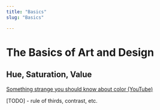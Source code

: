 ```yaml
---
title: "Basics"
slug: "Basics"

---
```


# The Basics of Art and Design

## Hue, Saturation, Value

[Something strange you should know about color (YouTube)](https://www.youtube.com/watch?v=gJ2HOj22gDo&ab_channel=MarcoBucci)

[TODO] - rule of thirds, contrast, etc.

